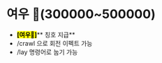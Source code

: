 # 여우 🦊(300000\~500000)

* <mark style="background-color:yellow;">**\[여우🦊]**</mark>** 칭호 지급**
* /crawl 으로 회전 이펙트 가능
* /lay 명령어로 눕기 가능
